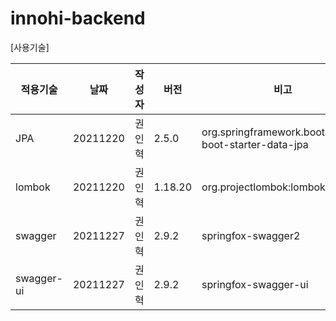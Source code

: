 # innohi-backend

[사용기술]

적용기술|날짜|작성자|버전|비고|
|---|------|---|--|-----|
JPA|20211220|권인혁|2.5.0|org.springframework.boot:spring-boot-starter-data-jpa|
lombok|20211220|권인혁|1.18.20|org.projectlombok:lombok|
swagger|20211227|권인혁|2.9.2|springfox-swagger2|
swagger-ui|20211227|권인혁|2.9.2|springfox-swagger-ui|
